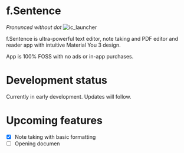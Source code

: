 # f.Sentence
*Pronunced without dot*
![ic_launcher](https://github.com/user-attachments/assets/094cf8ce-40c3-4105-9948-02e25955561a)

f.Sentence is ultra-powerful text editor, note taking and PDF editor and reader app with intuitive Material You 3 design.

App is 100% FOSS with no ads or in-app purchases.

# Development status

Currently in early development. Updates will follow. 

# Upcoming features

- [X] Note taking with basic formatting
- [ ] Opening documen
